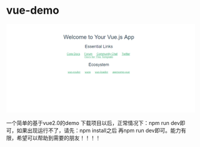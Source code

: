 # vue-demo
![image](https://github.com/Mr-Mei/VueDemo/blob/master/project.png)

一个简单的基于vue2.0的demo
下载项目以后，正常情况下：npm run dev即可，如果出现运行不了，请先：npm install之后
再npm run dev即可。能力有限，希望可以帮助到需要的朋友！！！！
